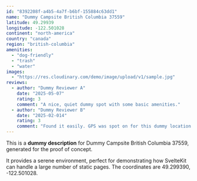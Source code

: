 ```yaml
---
id: "8392208f-a4b5-4a7f-b6bf-155884c63dd1"
name: "Dummy Campsite British Columbia 37559"
latitude: 49.29939
longitude: -122.501028
continent: "north-america"
country: "canada"
region: "british-columbia"
amenities:
  - "dog-friendly"
  - "trash"
  - "water"
images:
  - "https://res.cloudinary.com/demo/image/upload/v1/sample.jpg"
reviews:
  - author: "Dummy Reviewer A"
    date: "2025-05-07"
    rating: 3
    comment: "A nice, quiet dummy spot with some basic amenities."
  - author: "Dummy Reviewer B"
    date: "2025-02-014"
    rating: 3
    comment: "Found it easily. GPS was spot on for this dummy location."
---
```


This is a **dummy description** for Dummy Campsite British Columbia 37559, generated for the proof of concept.

It provides a serene environment, perfect for demonstrating how SvelteKit can handle a large number of static pages. The coordinates are 49.299390, -122.501028.
